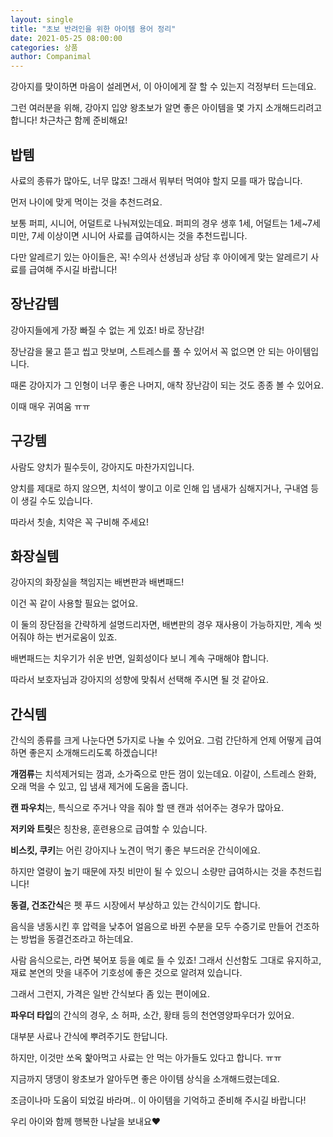 ```yaml
---
layout: single
title: "초보 반려인을 위한 아이템 용어 정리"
date: 2021-05-25 08:00:00
categories: 상품
author: Companimal
---
```


강아지를 맞이하면 마음이 설레면서, 이 아이에게 잘 할 수 있는지 걱정부터 드는데요.

그런 여러분을 위해, 강아지 입양 왕초보가 알면 좋은 아이템을 몇 가지 소개해드리려고 합니다! 차근차근 함께 준비해요!

## 밥템

사료의 종류가 많아도, 너무 많죠! 그래서 뭐부터 먹여야 할지 모를 때가 많습니다.

먼저 나이에 맞게 먹이는 것을 추천드려요.

보통 퍼피, 시니어, 어덜트로 나눠져있는데요. 퍼피의 경우 생후 1세, 어덜트는 1세~7세 미만, 7세 이상이면 시니어 사료를 급여하시는 것을 추천드립니다.

다만 알레르기 있는 아이들은, 꼭! 수의사 선생님과 상담 후 아이에게 맞는 알레르기 사료를 급여해 주시길 바랍니다!

## 장난감템

강아지들에게 가장 빠질 수 없는 게 있죠! 바로 장난감!

장난감을 물고 뜯고 씹고 맛보며, 스트레스를 풀 수 있어서 꼭 없으면 안 되는 아이템입니다.

때론 강아지가 그 인형이 너무 좋은 나머지, 애착 장난감이 되는 것도 종종 볼 수 있어요.

이때 매우 귀여움 ㅠㅠ

## 구강템

사람도 양치가 필수듯이, 강아지도 마찬가지입니다.

양치를 제대로 하지 않으면, 치석이 쌓이고 이로 인해 입 냄새가 심해지거나, 구내염 등이 생길 수도 있습니다.

따라서 칫솔, 치약은 꼭 구비해 주세요!

## 화장실템

강아지의 화장실을 책임지는 배변판과 배변패드!

이건 꼭 같이 사용할 필요는 없어요.

이 둘의 장단점을 간략하게 설명드리자면, 배변판의 경우 재사용이 가능하지만, 계속 씻어줘야 하는 번거로움이 있죠.

배변패드는 치우기가 쉬운 반면, 일회성이다 보니 계속 구매해야 합니다.

따라서 보호자님과 강아지의 성향에 맞춰서 선택해 주시면 될 것 같아요.

## 간식템

간식의 종류를 크게 나눈다면 5가지로 나눌 수 있어요. 그럼 간단하게 언제 어떻게 급여하면 좋은지 소개해드리도록 하겠습니다!

**개껌류**는 치석제거되는 껌과, 소가죽으로 만든 껌이 있는데요. 이갈이, 스트레스 완화, 오래 먹을 수 있고, 입 냄새 제거에 도움을 줍니다.

**캔 파우치**는, 특식으로 주거나 약을 줘야 할 땐 캔과 섞어주는 경우가 많아요.

**저키와 트릿**은 칭찬용, 훈련용으로 급여할 수 있습니다.

**비스킷, 쿠키**는 어린 강아지나 노견이 먹기 좋은 부드러운 간식이에요.

하지만 열량이 높기 때문에 자칫 비만이 될 수 있으니 소량만 급여하시는 것을 추천드립니다!

**동결, 건조간식**은 펫 푸드 시장에서 부상하고 있는 간식이기도 합니다.

음식을 냉동시킨 후 압력을 낮추어 얼음으로 바뀐 수분을 모두 수증기로 만들어 건조하는 방법을 동결건조라고 하는데요.

사람 음식으로는, 라면 북어포 등을 예로 들 수 있죠! 그래서 신선함도 그대로 유지하고, 재료 본연의 맛을 내주어 기호성에 좋은 것으로 알려져 있습니다.

그래서 그런지, 가격은 일반 간식보다 좀 있는 편이에요.

**파우더 타입**의 간식의 경우, 소 허파, 소간, 황태 등의 천연영양파우더가 있어요.

대부분 사료나 간식에 뿌려주기도 한답니다.

하지만, 이것만 쏘옥 핥아먹고 사료는 안 먹는 아가들도 있다고 합니다. ㅠㅠ

지금까지 댕댕이 왕초보가 알아두면 좋은 아이템 상식을 소개해드렸는데요.

조금이나마 도움이 되었길 바라며.. 이 아이템을 기억하고 준비해 주시길 바랍니다!

우리 아이와 함께 행복한 나날을 보내요♥

